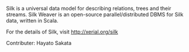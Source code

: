 Silk is a universal data model for describing relations, trees and their
streams. Silk Weaver is an open-source parallel/distributed DBMS for Silk
data, written in Scala. 

For the details of Silk, visit http://xerial.org/silk

Contributer: Hayato Sakata
